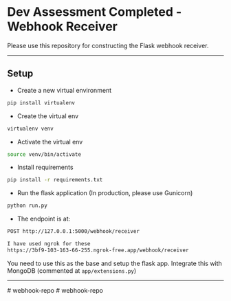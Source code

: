 # Dev Assessment Completed - Webhook Receiver

Please use this repository for constructing the Flask webhook receiver.

---

## Setup

- Create a new virtual environment

```bash
pip install virtualenv
```

- Create the virtual env

```bash
virtualenv venv
```

- Activate the virtual env

```bash
source venv/bin/activate
```

- Install requirements

```bash
pip install -r requirements.txt
```

- Run the flask application (In production, please use Gunicorn)

```bash
python run.py
```

- The endpoint is at:

```bash
POST http://127.0.0.1:5000/webhook/receiver

I have used ngrok for these
https://3bf9-103-163-66-255.ngrok-free.app/webhook/receiver

```

You need to use this as the base and setup the flask app. Integrate this with MongoDB (commented at `app/extensions.py`)

---
#   w e b h o o k - r e p o  
 #   w e b h o o k - r e p o  
 